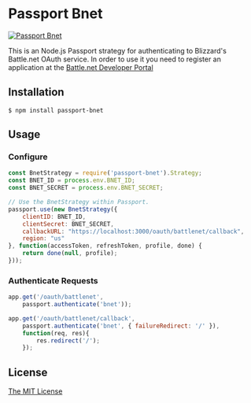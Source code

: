 # Passport Bnet

[![Passport Bnet](https://github.com/FreedomFaighter/passport-bnet/actions/workflows/build.yml/badge.svg)](https://github.com/FreedomFaighter/passport-bnet/actions/workflows/build.yml)

This is an Node.js Passport strategy for authenticating to Blizzard's Battle.net OAuth
service. In order to use it you need to register an application at the
[Battle.net Developer Portal](https://develop.battle.net/)

## Installation

    $ npm install passport-bnet

## Usage

### Configure
```js
const BnetStrategy = require('passport-bnet').Strategy;
const BNET_ID = process.env.BNET_ID;
const BNET_SECRET = process.env.BNET_SECRET;

// Use the BnetStrategy within Passport.
passport.use(new BnetStrategy({
    clientID: BNET_ID,
    clientSecret: BNET_SECRET,
    callbackURL: "https://localhost:3000/oauth/battlenet/callback",
    region: "us"
}, function(accessToken, refreshToken, profile, done) {
    return done(null, profile);
}));
```

### Authenticate Requests

```js
app.get('/oauth/battlenet',
    passport.authenticate('bnet'));

app.get('/oauth/battlenet/callback',
    passport.authenticate('bnet', { failureRedirect: '/' }),
    function(req, res){
        res.redirect('/');
    });
```

## License

[The MIT License](http://opensource.org/licenses/MIT)
